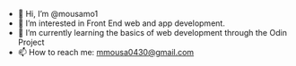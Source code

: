 - 👋 Hi, I’m @mousamo1
- 👀 I’m interested in Front End web and app development.
- 🌱 I’m currently learning the basics of web development through the Odin Project
- 📫 How to reach me: mmousa0430@gmail.com

<!---
mousamo1/mousamo1 is a ✨ special ✨ repository because its `README.md` (this file) appears on your GitHub profile.
You can click the Preview link to take a look at your changes.
--->
